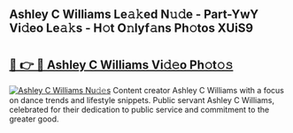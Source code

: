 ## Ashley C Williams Le𝚊𝚔ed N𝚞𝚍e - Part-YwY Vi𝚍eo Le𝚊𝚔s - H𝚘t O𝚗lyf𝚊ns Ph𝚘tos XUiS9

# <h2><a href="http://hf7417r.feru.top/?c=Ashley+C+Williams">🔗 👉 🔴 Ashley C Williams Vi𝚍𝚎o Ph𝚘t𝚘𝚜</a></h2>

[![Ashley C Williams Nu𝚍𝚎s](https://i.imgur.com/0TWrTi3.gif)](http://hf7417r.feru.top/?c=Ashley+C+Williams)
Content creator Ashley C Williams with a focus on dance trends and lifestyle snippets. Public servant Ashley C Williams, celebrated for their dedication to public service and commitment to the greater good. 
